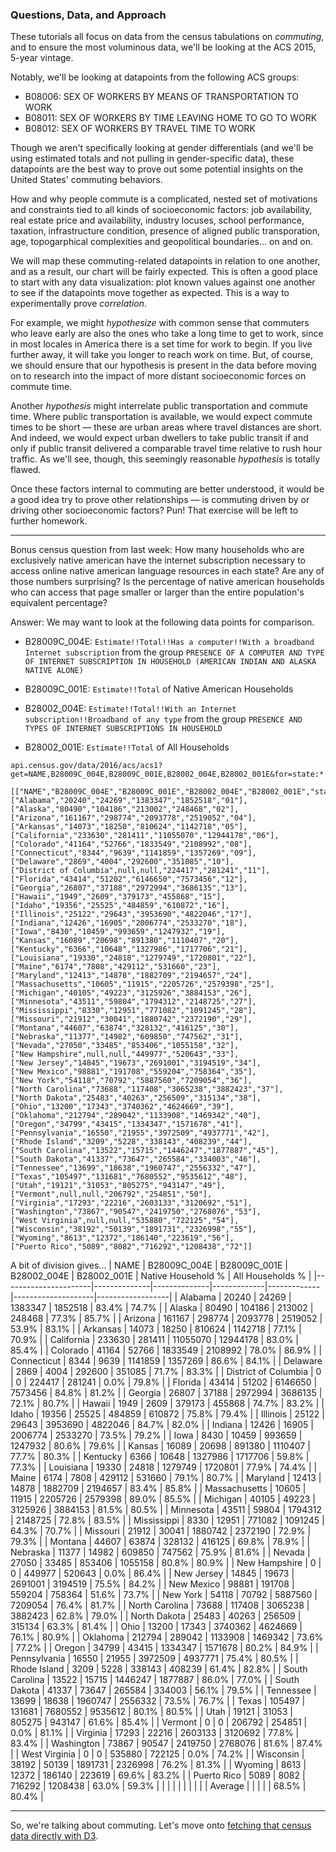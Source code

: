 ### Questions, Data, and Approach

These tutorials all focus on data from the census tabulations on *commuting*, and to ensure the most voluminous data, we'll be looking at the ACS 2015, 5-year vintage.

Notably, we'll be looking at datapoints from the following ACS groups:

- B08006: SEX OF WORKERS BY MEANS OF TRANSPORTATION TO WORK
- B08011: SEX OF WORKERS BY TIME LEAVING HOME TO GO TO WORK
- B08012: SEX OF WORKERS BY TRAVEL TIME TO WORK	

Though we aren't specifically looking at gender differentials (and we'll be using estimated totals and not pulling in gender-specific data), these datapoints are the best way to prove out some potential insights on the United States' commuting behaviors.

How and why people commute is a complicated, nested set of motivations and constraints tied to all kinds of socioeconomic factors: job availability, real estate price and availability, industry locuses, school performance, taxation, infrastructure condition, presence of aligned public transporation, age, topogarphical complexities and geopolitical boundaries... on and on. 

We will map these commuting-related datapoints in relation to one another, and as a result, our chart will be fairly expected. This is often a good place to start with any data visualization: plot known values against one another to see if the datapoints move together as expected. This is a way to experimentally prove *correlation*.

For example, we might *hypothesize* with common sense that commuters who leave early are also the ones who take a long time to get to work, since in most locales in America there is a set time for work to begin. If you live further away, it will take you longer to reach work on time. But, of course, we should ensure that our hypothesis is present in the data before moving on to research into the impact of more distant socioeconomic forces on commute time. 

Another *hypothesis* might interrelate public transportation and commute time. Where public transportation is available, we would expect commute times to be short — these are urban areas where travel distances are short. And indeed, we would expect urban dwellers to take public transit if and only if public transit delivered a comparable travel time relative to rush hour traffic. As we'll see, though, this seemingly reasonable *hypothesis* is totally flawed.

Once these factors internal to commuting are better understood, it would be a good idea try to prove other relationships — is commuting driven by or driving other socioeconomic factors? Pun! That exercise will be left to further homework.

-----

Bonus census question from last week: How many households who are exclusively native american have the internet subscription necessary to access online native american language resources in each state? Are any of those numbers surprising? Is the percentage of native american households who can access that page smaller or larger than the entire population's equivalent percentage?

Answer: We may want to look at the following data points for comparison.

- B28009C_004E: `Estimate!!Total!!Has a computer!!With a broadband Internet subscription` from the group `PRESENCE OF A COMPUTER AND TYPE OF INTERNET SUBSCRIPTION IN HOUSEHOLD (AMERICAN INDIAN AND ALASKA NATIVE ALONE)`

- B28009C_001E: `Estimate!!Total` of Native American Households

- B28002_004E: `Estimate!!Total!!With an Internet subscription!!Broadband of any type` from the group `PRESENCE AND TYPES OF INTERNET SUBSCRIPTIONS IN HOUSEHOLD`

- B28002_001E: `Estimate!!Total` of All Households

```
api.census.gov/data/2016/acs/acs1?get=NAME,B28009C_004E,B28009C_001E,B28002_004E,B28002_001E&for=state:*
```

```
[["NAME","B28009C_004E","B28009C_001E","B28002_004E","B28002_001E","state"],
["Alabama","20240","24269","1383347","1852518","01"],
["Alaska","80490","104186","213002","248468","02"],
["Arizona","161167","298774","2093778","2519052","04"],
["Arkansas","14073","18250","810624","1142718","05"],
["California","233630","281411","11055070","12944178","06"],
["Colorado","41164","52766","1833549","2108992","08"],
["Connecticut","8344","9639","1141859","1357269","09"],
["Delaware","2869","4004","292600","351085","10"],
["District of Columbia",null,null,"224417","281241","11"],
["Florida","43414","51202","6146650","7573456","12"],
["Georgia","26807","37188","2972994","3686135","13"],
["Hawaii","1949","2609","379173","455868","15"],
["Idaho","19356","25525","484859","610872","16"],
["Illinois","25122","29643","3953690","4822046","17"],
["Indiana","12426","16905","2006774","2533270","18"],
["Iowa","8430","10459","993659","1247932","19"],
["Kansas","16089","20698","891380","1110407","20"],
["Kentucky","6366","10648","1327986","1717706","21"],
["Louisiana","19330","24818","1279749","1720801","22"],
["Maine","6174","7808","429112","531660","23"],
["Maryland","12413","14878","1882709","2194657","24"],
["Massachusetts","10605","11915","2205726","2579398","25"],
["Michigan","40105","49223","3125926","3884153","26"],
["Minnesota","43511","59804","1794312","2148725","27"],
["Mississippi","8330","12951","771082","1091245","28"],
["Missouri","21912","30041","1880742","2372190","29"],
["Montana","44607","63874","328132","416125","30"],
["Nebraska","11377","14982","609850","747562","31"],
["Nevada","27050","33485","853406","1055158","32"],
["New Hampshire",null,null,"449977","520643","33"],
["New Jersey","14845","19673","2691001","3194519","34"],
["New Mexico","98881","191708","559204","758364","35"],
["New York","54118","70792","5887560","7209054","36"],
["North Carolina","73688","117408","3065238","3882423","37"],
["North Dakota","25483","40263","256509","315134","38"],
["Ohio","13200","17343","3740362","4624669","39"],
["Oklahoma","212794","289042","1133908","1469342","40"],
["Oregon","34799","43415","1334347","1571678","41"],
["Pennsylvania","16550","21955","3972509","4937771","42"],
["Rhode Island","3209","5228","338143","408239","44"],
["South Carolina","13522","15715","1446247","1877887","45"],
["South Dakota","41337","73647","265584","334003","46"],
["Tennessee","13699","18638","1960747","2556332","47"],
["Texas","105497","131681","7680552","9535612","48"],
["Utah","19121","31053","805275","943147","49"],
["Vermont",null,null,"206792","254851","50"],
["Virginia","17293","22216","2603133","3120692","51"],
["Washington","73867","90547","2419750","2768076","53"],
["West Virginia",null,null,"535880","722125","54"],
["Wisconsin","38192","50139","1891731","2326998","55"],
["Wyoming","8613","12372","186140","223619","56"],
["Puerto Rico","5089","8082","716292","1208438","72"]]
```

A bit of division gives...
| NAME                 | B28009C_004E | B28009C_001E | B28002_004E | B28002_001E | Native Household % | All Households % | 
|----------------------|--------------|--------------|-------------|-------------|--------------------|------------------| 
| Alabama              | 20240        | 24269        | 1383347     | 1852518     | 83.4%              | 74.7%            | 
| Alaska               | 80490        | 104186       | 213002      | 248468      | 77.3%              | 85.7%            | 
| Arizona              | 161167       | 298774       | 2093778     | 2519052     | 53.9%              | 83.1%            | 
| Arkansas             | 14073        | 18250        | 810624      | 1142718     | 77.1%              | 70.9%            | 
| California           | 233630       | 281411       | 11055070    | 12944178    | 83.0%              | 85.4%            | 
| Colorado             | 41164        | 52766        | 1833549     | 2108992     | 78.0%              | 86.9%            | 
| Connecticut          | 8344         | 9639         | 1141859     | 1357269     | 86.6%              | 84.1%            | 
| Delaware             | 2869         | 4004         | 292600      | 351085      | 71.7%              | 83.3%            | 
| District of Columbia | 0            | 0            | 224417      | 281241      | 0.0%               | 79.8%            | 
| Florida              | 43414        | 51202        | 6146650     | 7573456     | 84.8%              | 81.2%            | 
| Georgia              | 26807        | 37188        | 2972994     | 3686135     | 72.1%              | 80.7%            | 
| Hawaii               | 1949         | 2609         | 379173      | 455868      | 74.7%              | 83.2%            | 
| Idaho                | 19356        | 25525        | 484859      | 610872      | 75.8%              | 79.4%            | 
| Illinois             | 25122        | 29643        | 3953690     | 4822046     | 84.7%              | 82.0%            | 
| Indiana              | 12426        | 16905        | 2006774     | 2533270     | 73.5%              | 79.2%            | 
| Iowa                 | 8430         | 10459        | 993659      | 1247932     | 80.6%              | 79.6%            | 
| Kansas               | 16089        | 20698        | 891380      | 1110407     | 77.7%              | 80.3%            | 
| Kentucky             | 6366         | 10648        | 1327986     | 1717706     | 59.8%              | 77.3%            | 
| Louisiana            | 19330        | 24818        | 1279749     | 1720801     | 77.9%              | 74.4%            | 
| Maine                | 6174         | 7808         | 429112      | 531660      | 79.1%              | 80.7%            | 
| Maryland             | 12413        | 14878        | 1882709     | 2194657     | 83.4%              | 85.8%            | 
| Massachusetts        | 10605        | 11915        | 2205726     | 2579398     | 89.0%              | 85.5%            | 
| Michigan             | 40105        | 49223        | 3125926     | 3884153     | 81.5%              | 80.5%            | 
| Minnesota            | 43511        | 59804        | 1794312     | 2148725     | 72.8%              | 83.5%            | 
| Mississippi          | 8330         | 12951        | 771082      | 1091245     | 64.3%              | 70.7%            | 
| Missouri             | 21912        | 30041        | 1880742     | 2372190     | 72.9%              | 79.3%            | 
| Montana              | 44607        | 63874        | 328132      | 416125      | 69.8%              | 78.9%            | 
| Nebraska             | 11377        | 14982        | 609850      | 747562      | 75.9%              | 81.6%            | 
| Nevada               | 27050        | 33485        | 853406      | 1055158     | 80.8%              | 80.9%            | 
| New Hampshire        | 0            | 0            | 449977      | 520643      | 0.0%               | 86.4%            | 
| New Jersey           | 14845        | 19673        | 2691001     | 3194519     | 75.5%              | 84.2%            | 
| New Mexico           | 98881        | 191708       | 559204      | 758364      | 51.6%              | 73.7%            | 
| New York             | 54118        | 70792        | 5887560     | 7209054     | 76.4%              | 81.7%            | 
| North Carolina       | 73688        | 117408       | 3065238     | 3882423     | 62.8%              | 79.0%            | 
| North Dakota         | 25483        | 40263        | 256509      | 315134      | 63.3%              | 81.4%            | 
| Ohio                 | 13200        | 17343        | 3740362     | 4624669     | 76.1%              | 80.9%            | 
| Oklahoma             | 212794       | 289042       | 1133908     | 1469342     | 73.6%              | 77.2%            | 
| Oregon               | 34799        | 43415        | 1334347     | 1571678     | 80.2%              | 84.9%            | 
| Pennsylvania         | 16550        | 21955        | 3972509     | 4937771     | 75.4%              | 80.5%            | 
| Rhode Island         | 3209         | 5228         | 338143      | 408239      | 61.4%              | 82.8%            | 
| South Carolina       | 13522        | 15715        | 1446247     | 1877887     | 86.0%              | 77.0%            | 
| South Dakota         | 41337        | 73647        | 265584      | 334003      | 56.1%              | 79.5%            | 
| Tennessee            | 13699        | 18638        | 1960747     | 2556332     | 73.5%              | 76.7%            | 
| Texas                | 105497       | 131681       | 7680552     | 9535612     | 80.1%              | 80.5%            | 
| Utah                 | 19121        | 31053        | 805275      | 943147      | 61.6%              | 85.4%            | 
| Vermont              | 0            | 0            | 206792      | 254851      | 0.0%               | 81.1%            | 
| Virginia             | 17293        | 22216        | 2603133     | 3120692     | 77.8%              | 83.4%            | 
| Washington           | 73867        | 90547        | 2419750     | 2768076     | 81.6%              | 87.4%            | 
| West Virginia        | 0            | 0            | 535880      | 722125      | 0.0%               | 74.2%            | 
| Wisconsin            | 38192        | 50139        | 1891731     | 2326998     | 76.2%              | 81.3%            | 
| Wyoming              | 8613         | 12372        | 186140      | 223619      | 69.6%              | 83.2%            | 
| Puerto Rico          | 5089         | 8082         | 716292      | 1208438     | 63.0%              | 59.3%            | 
|                      |              |              |             |             |                    |                  | 
| Average              |              |              |             |             | 68.5%              | 80.4%            | 



-----

So, we're talking about commuting. Let's move onto [fetching that census data directly with D3](fetch.md).